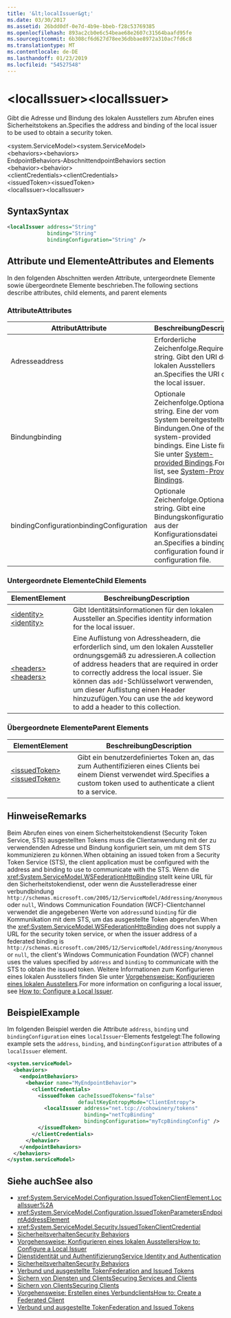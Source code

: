 ```yaml
---
title: '&lt;localIssuer&gt;'
ms.date: 03/30/2017
ms.assetid: 26bdd0df-0e7d-4b9e-bbeb-f28c53769385
ms.openlocfilehash: 893ac2cb0e6c54beae68e2607c31564baafd95fe
ms.sourcegitcommit: 6b308cf6d627d78ee36dbbae8972a310ac7fd6c8
ms.translationtype: MT
ms.contentlocale: de-DE
ms.lasthandoff: 01/23/2019
ms.locfileid: "54527548"
---
```

# <a name="ltlocalissuergt"></a><span data-ttu-id="5ffbc-102">&lt;localIssuer&gt;</span><span class="sxs-lookup"><span data-stu-id="5ffbc-102">&lt;localIssuer&gt;</span></span>
<span data-ttu-id="5ffbc-103">Gibt die Adresse und Bindung des lokalen Ausstellers zum Abrufen eines Sicherheitstokens an.</span><span class="sxs-lookup"><span data-stu-id="5ffbc-103">Specifies the address and binding of the local issuer to be used to obtain a security token.</span></span>  
  
 <span data-ttu-id="5ffbc-104">\<system.ServiceModel></span><span class="sxs-lookup"><span data-stu-id="5ffbc-104">\<system.ServiceModel></span></span>  
<span data-ttu-id="5ffbc-105">\<behaviors></span><span class="sxs-lookup"><span data-stu-id="5ffbc-105">\<behaviors></span></span>  
<span data-ttu-id="5ffbc-106">EndpointBehaviors-Abschnitt</span><span class="sxs-lookup"><span data-stu-id="5ffbc-106">endpointBehaviors section</span></span>  
<span data-ttu-id="5ffbc-107">\<behavior></span><span class="sxs-lookup"><span data-stu-id="5ffbc-107">\<behavior></span></span>  
<span data-ttu-id="5ffbc-108">\<clientCredentials></span><span class="sxs-lookup"><span data-stu-id="5ffbc-108">\<clientCredentials></span></span>  
<span data-ttu-id="5ffbc-109">\<issuedToken></span><span class="sxs-lookup"><span data-stu-id="5ffbc-109">\<issuedToken></span></span>  
<span data-ttu-id="5ffbc-110">\<localIssuer></span><span class="sxs-lookup"><span data-stu-id="5ffbc-110">\<localIssuer></span></span>  
  
## <a name="syntax"></a><span data-ttu-id="5ffbc-111">Syntax</span><span class="sxs-lookup"><span data-stu-id="5ffbc-111">Syntax</span></span>  
  
```xml  
<localIssuer address="String"
             binding="String"
             bindingConfiguration="String" />
```  
  
## <a name="attributes-and-elements"></a><span data-ttu-id="5ffbc-112">Attribute und Elemente</span><span class="sxs-lookup"><span data-stu-id="5ffbc-112">Attributes and Elements</span></span>  
 <span data-ttu-id="5ffbc-113">In den folgenden Abschnitten werden Attribute, untergeordnete Elemente sowie übergeordnete Elemente beschrieben.</span><span class="sxs-lookup"><span data-stu-id="5ffbc-113">The following sections describe attributes, child elements, and parent elements</span></span>  
  
### <a name="attributes"></a><span data-ttu-id="5ffbc-114">Attribute</span><span class="sxs-lookup"><span data-stu-id="5ffbc-114">Attributes</span></span>  
  
|<span data-ttu-id="5ffbc-115">Attribut</span><span class="sxs-lookup"><span data-stu-id="5ffbc-115">Attribute</span></span>|<span data-ttu-id="5ffbc-116">Beschreibung</span><span class="sxs-lookup"><span data-stu-id="5ffbc-116">Description</span></span>|  
|---------------|-----------------|  
|<span data-ttu-id="5ffbc-117">Adresse</span><span class="sxs-lookup"><span data-stu-id="5ffbc-117">address</span></span>|<span data-ttu-id="5ffbc-118">Erforderliche Zeichenfolge.</span><span class="sxs-lookup"><span data-stu-id="5ffbc-118">Required string.</span></span> <span data-ttu-id="5ffbc-119">Gibt den URI des lokalen Ausstellers an.</span><span class="sxs-lookup"><span data-stu-id="5ffbc-119">Specifies the URI of the local issuer.</span></span>|  
|<span data-ttu-id="5ffbc-120">Bindung</span><span class="sxs-lookup"><span data-stu-id="5ffbc-120">binding</span></span>|<span data-ttu-id="5ffbc-121">Optionale Zeichenfolge.</span><span class="sxs-lookup"><span data-stu-id="5ffbc-121">Optional string.</span></span> <span data-ttu-id="5ffbc-122">Eine der vom System bereitgestellten Bindungen.</span><span class="sxs-lookup"><span data-stu-id="5ffbc-122">One of the system-provided bindings.</span></span> <span data-ttu-id="5ffbc-123">Eine Liste finden Sie unter [System-provided Bindings](../../../../../docs/framework/wcf/system-provided-bindings.md).</span><span class="sxs-lookup"><span data-stu-id="5ffbc-123">For a list, see [System-Provided Bindings](../../../../../docs/framework/wcf/system-provided-bindings.md).</span></span>|  
|<span data-ttu-id="5ffbc-124">bindingConfiguration</span><span class="sxs-lookup"><span data-stu-id="5ffbc-124">bindingConfiguration</span></span>|<span data-ttu-id="5ffbc-125">Optionale Zeichenfolge.</span><span class="sxs-lookup"><span data-stu-id="5ffbc-125">Optional string.</span></span> <span data-ttu-id="5ffbc-126">Gibt eine Bindungskonfiguration aus der Konfigurationsdatei an.</span><span class="sxs-lookup"><span data-stu-id="5ffbc-126">Specifies a binding configuration found in the configuration file.</span></span>|  
  
### <a name="child-elements"></a><span data-ttu-id="5ffbc-127">Untergeordnete Elemente</span><span class="sxs-lookup"><span data-stu-id="5ffbc-127">Child Elements</span></span>  
  
|<span data-ttu-id="5ffbc-128">Element</span><span class="sxs-lookup"><span data-stu-id="5ffbc-128">Element</span></span>|<span data-ttu-id="5ffbc-129">Beschreibung</span><span class="sxs-lookup"><span data-stu-id="5ffbc-129">Description</span></span>|  
|-------------|-----------------|  
|[<span data-ttu-id="5ffbc-130">\<identity></span><span class="sxs-lookup"><span data-stu-id="5ffbc-130">\<identity></span></span>](../../../../../docs/framework/configure-apps/file-schema/wcf/identity.md)|<span data-ttu-id="5ffbc-131">Gibt Identitätsinformationen für den lokalen Aussteller an.</span><span class="sxs-lookup"><span data-stu-id="5ffbc-131">Specifies identity information for the local issuer.</span></span>|  
|[<span data-ttu-id="5ffbc-132">\<headers></span><span class="sxs-lookup"><span data-stu-id="5ffbc-132">\<headers></span></span>](../../../../../docs/framework/configure-apps/file-schema/wcf/headers-element.md)|<span data-ttu-id="5ffbc-133">Eine Auflistung von Adressheadern, die erforderlich sind, um den lokalen Aussteller ordnungsgemäß zu adressieren.</span><span class="sxs-lookup"><span data-stu-id="5ffbc-133">A collection of address headers that are required in order to correctly address the local issuer.</span></span> <span data-ttu-id="5ffbc-134">Sie können das `add`-Schlüsselwort verwenden, um dieser Auflistung einen Header hinzuzufügen.</span><span class="sxs-lookup"><span data-stu-id="5ffbc-134">You can use the `add` keyword to add a header to this collection.</span></span>|  
  
### <a name="parent-elements"></a><span data-ttu-id="5ffbc-135">Übergeordnete Elemente</span><span class="sxs-lookup"><span data-stu-id="5ffbc-135">Parent Elements</span></span>  
  
|<span data-ttu-id="5ffbc-136">Element</span><span class="sxs-lookup"><span data-stu-id="5ffbc-136">Element</span></span>|<span data-ttu-id="5ffbc-137">Beschreibung</span><span class="sxs-lookup"><span data-stu-id="5ffbc-137">Description</span></span>|  
|-------------|-----------------|  
|[<span data-ttu-id="5ffbc-138">\<issuedToken></span><span class="sxs-lookup"><span data-stu-id="5ffbc-138">\<issuedToken></span></span>](../../../../../docs/framework/configure-apps/file-schema/wcf/issuedtoken.md)|<span data-ttu-id="5ffbc-139">Gibt ein benutzerdefiniertes Token an, das zum Authentifizieren eines Clients bei einem Dienst verwendet wird.</span><span class="sxs-lookup"><span data-stu-id="5ffbc-139">Specifies a custom token used to authenticate a client to a service.</span></span>|  
  
## <a name="remarks"></a><span data-ttu-id="5ffbc-140">Hinweise</span><span class="sxs-lookup"><span data-stu-id="5ffbc-140">Remarks</span></span>  
 <span data-ttu-id="5ffbc-141">Beim Abrufen eines von einem Sicherheitstokendienst (Security Token Service, STS) ausgestellten Tokens muss die Clientanwendung mit der zu verwendenden Adresse und Bindung konfiguriert sein, um mit dem STS kommunizieren zu können.</span><span class="sxs-lookup"><span data-stu-id="5ffbc-141">When obtaining an issued token from a Security Token Service (STS), the client application must be configured with the address and binding to use to communicate with the STS.</span></span> <span data-ttu-id="5ffbc-142">Wenn die <xref:System.ServiceModel.WSFederationHttpBinding> stellt keine URL für den Sicherheitstokendienst, oder wenn die Ausstelleradresse einer verbundbindung `http://schemas.microsoft.com/2005/12/ServiceModel/Addressing/Anonymous` oder `null`, Windows Communication Foundation (WCF)-Clientchannel verwendet die angegebenen Werte von `address`und `binding` für die Kommunikation mit dem STS, um das ausgestellte Token abgerufen.</span><span class="sxs-lookup"><span data-stu-id="5ffbc-142">When the <xref:System.ServiceModel.WSFederationHttpBinding> does not supply a URL for the security token service, or when the issuer address of a federated binding is `http://schemas.microsoft.com/2005/12/ServiceModel/Addressing/Anonymous` or `null`, the client's Windows Communication Foundation (WCF) channel uses the values specified by `address` and `binding` to communicate with the STS to obtain the issued token.</span></span> <span data-ttu-id="5ffbc-143">Weitere Informationen zum Konfigurieren eines lokalen Ausstellers finden Sie unter [Vorgehensweise: Konfigurieren eines lokalen Ausstellers](../../../../../docs/framework/wcf/feature-details/how-to-configure-a-local-issuer.md).</span><span class="sxs-lookup"><span data-stu-id="5ffbc-143">For more information on configuring a local issuer, see [How to: Configure a Local Issuer](../../../../../docs/framework/wcf/feature-details/how-to-configure-a-local-issuer.md).</span></span>  
  
## <a name="example"></a><span data-ttu-id="5ffbc-144">Beispiel</span><span class="sxs-lookup"><span data-stu-id="5ffbc-144">Example</span></span>  
 <span data-ttu-id="5ffbc-145">Im folgenden Beispiel werden die Attribute `address`, `binding` und `bindingConfiguration` eines `localIssuer`-Elements festgelegt:</span><span class="sxs-lookup"><span data-stu-id="5ffbc-145">The following example sets the `address`, `binding`, and `bindingConfiguration` attributes of a `localIssuer` element.</span></span>  
  
```xml  
<system.serviceModel>
  <behaviors>
    <endpointBehaviors>
      <behavior name="MyEndpointBehavior">
        <clientCredentials>
          <issuedToken cacheIssuedTokens="false"
                       defaultKeyEntropyMode="ClientEntropy">
            <localIssuer address="net.tcp://cohowinery/tokens"
                         binding="netTcpBinding"
                         bindingConfiguration="myTcpBindingConfig" />
          </issuedToken>
        </clientCredentials>
      </behavior>
    </endpointBehaviors>
  </behaviors>
</system.serviceModel>
```  
  
## <a name="see-also"></a><span data-ttu-id="5ffbc-146">Siehe auch</span><span class="sxs-lookup"><span data-stu-id="5ffbc-146">See also</span></span>
- <xref:System.ServiceModel.Configuration.IssuedTokenClientElement.LocalIssuer%2A>
- <xref:System.ServiceModel.Configuration.IssuedTokenParametersEndpointAddressElement>
- <xref:System.ServiceModel.Security.IssuedTokenClientCredential>
- [<span data-ttu-id="5ffbc-147">Sicherheitsverhalten</span><span class="sxs-lookup"><span data-stu-id="5ffbc-147">Security Behaviors</span></span>](../../../../../docs/framework/wcf/feature-details/security-behaviors-in-wcf.md)
- [<span data-ttu-id="5ffbc-148">Vorgehensweise: Konfigurieren eines lokalen Ausstellers</span><span class="sxs-lookup"><span data-stu-id="5ffbc-148">How to: Configure a Local Issuer</span></span>](../../../../../docs/framework/wcf/feature-details/how-to-configure-a-local-issuer.md)
- [<span data-ttu-id="5ffbc-149">Dienstidentität und Authentifizierung</span><span class="sxs-lookup"><span data-stu-id="5ffbc-149">Service Identity and Authentication</span></span>](../../../../../docs/framework/wcf/feature-details/service-identity-and-authentication.md)
- [<span data-ttu-id="5ffbc-150">Sicherheitsverhalten</span><span class="sxs-lookup"><span data-stu-id="5ffbc-150">Security Behaviors</span></span>](../../../../../docs/framework/wcf/feature-details/security-behaviors-in-wcf.md)
- [<span data-ttu-id="5ffbc-151">Verbund und ausgestellte Token</span><span class="sxs-lookup"><span data-stu-id="5ffbc-151">Federation and Issued Tokens</span></span>](../../../../../docs/framework/wcf/feature-details/federation-and-issued-tokens.md)
- [<span data-ttu-id="5ffbc-152">Sichern von Diensten und Clients</span><span class="sxs-lookup"><span data-stu-id="5ffbc-152">Securing Services and Clients</span></span>](../../../../../docs/framework/wcf/feature-details/securing-services-and-clients.md)
- [<span data-ttu-id="5ffbc-153">Sichern von Clients</span><span class="sxs-lookup"><span data-stu-id="5ffbc-153">Securing Clients</span></span>](../../../../../docs/framework/wcf/securing-clients.md)
- [<span data-ttu-id="5ffbc-154">Vorgehensweise: Erstellen eines Verbundclients</span><span class="sxs-lookup"><span data-stu-id="5ffbc-154">How to: Create a Federated Client</span></span>](../../../../../docs/framework/wcf/feature-details/how-to-create-a-federated-client.md)
- [<span data-ttu-id="5ffbc-155">Verbund und ausgestellte Token</span><span class="sxs-lookup"><span data-stu-id="5ffbc-155">Federation and Issued Tokens</span></span>](../../../../../docs/framework/wcf/feature-details/federation-and-issued-tokens.md)
